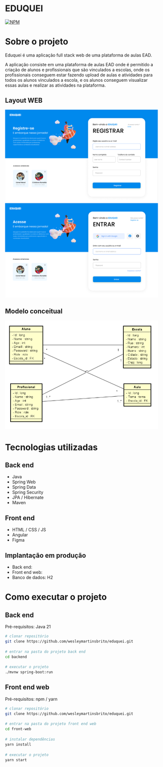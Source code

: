 # EDUQUEI 
[![NPM](https://img.shields.io/npm/l/react)](https://github.com/wesleymartinsbrito/eduquei/blob/main/LICENSE) 

# Sobre o projeto


Eduquei é uma aplicação full stack web de uma plataforma de aulas EAD.

A aplicação consiste em uma plataforma de aulas EAD onde é permitido a criação de alunos e profissionais que são vinculados a escolas, onde os profissionais conseguem estar fazendo upload de aulas e atividades para todos os alunos vinculados a escola, e os alunos conseguem visualizar essas aulas e realizar as atividades na plataforma.

## Layout WEB
![Tela de Registro](https://github.com/wesleymartinsbrito/assets/blob/main/Captura%20de%20tela%202024-06-26%20183929.png) ![Tela de Login](https://github.com/wesleymartinsbrito/assets/blob/main/Captura%20de%20tela%202024-06-26%20183844.png)

## Modelo conceitual
![Modelo Conceitual](https://github.com/wesleymartinsbrito/assets/blob/main/DIAGRAMA%20EDUQUEI.png)

# Tecnologias utilizadas
## Back end
- Java
- Spring Web
- Spring Data
- Spring Security
- JPA / Hibernate
- Maven
## Front end
- HTML / CSS / JS 
- Angular
- Figma
## Implantação em produção
- Back end: 
- Front end web: 
- Banco de dados: H2

# Como executar o projeto

## Back end
Pré-requisitos: Java 21

```bash
# clonar repositório
git clone https://github.com/wesleymartinsbrito/eduquei.git

# entrar na pasta do projeto back end
cd backend

# executar o projeto
./mvnw spring-boot:run
```

## Front end web 
Pré-requisitos: npm / yarn

```bash
# clonar repositório
git clone https://github.com/wesleymartinsbrito/eduquei.git

# entrar na pasta do projeto front end web
cd front-web

# instalar dependências
yarn install

# executar o projeto
yarn start
```
